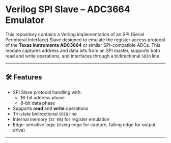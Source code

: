 # Verilog SPI Slave – ADC3664 Emulator

This repository contains a Verilog implementation of an SPI (Serial Peripheral Interface) Slave designed to emulate the register access protocol of the **Texas Instruments ADC3664** or similar SPI-compatible ADCs. This module captures address and data bits from an SPI master, supports both read and write operations, and interfaces through a bidirectional `SDIO` line.

---

## 🛠️ Features

- SPI Slave protocol handling with:
  - 16-bit address phase
  - 8-bit data phase
- Supports **read** and **write** operations
- Tri-state bidirectional `SDIO` line
- Internal memory (`32 KB`) for register emulation
- Edge-sensitive logic (rising edge for capture, falling edge for output drive)

---
